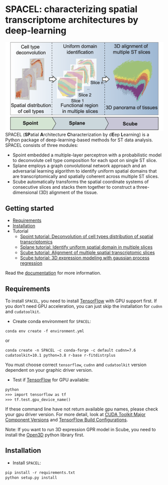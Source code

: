 # SPACEL: characterizing spatial transcriptome architectures by deep-learning
![Overview](docs/_static/img/figure1.png "Overview")
SPACEL (**SP**atial **A**rchitecture **C**haracterization by d**E**ep **L**earning) is a Python package of deep-learning-based methods for ST data analysis. SPACEL consists of three modules: 
* Spoint embedded a multiple-layer perceptron with a probabilistic model to deconvolute cell type composition for each spot on single ST slice.
* Splane employs a graph convolutional network approach and an adversarial learning algorithm to identify uniform spatial domains that are transcriptomically and spatially coherent across multiple ST slices.
* Scube automatically transforms the spatial coordinate systems of consecutive slices and stacks them together to construct a three-dimensional (3D) alignment of the tissue.

## Getting started
* [Requirements](#Requirements)
* [Installation](#Installation)
* Tutorial
    * [Spoint tutorial: Deconvolution of cell types distribution of spatial transcriptomics](tutorial/deconvolution_of_cell_types_distribution.ipynb)
    * [Splane tutorial: Identify uniform spatial domain in multiple slices](tutorial/identification_of_uniform_spatial_domain.ipynb)
    * [Scube tutorial: Alignment of multiple spatial transcriptomic slices](tutorial/alignment_of_multiple_slices.ipynb)
    * [Scube tutorial: 3D expression modeling with gaussian process regression](tutorial/3D_expression_modeling.ipynb)

Read the [documentation](https://spacel.readthedocs.io) for more information.
    
## Requirements

To install `SPACEL`, you need to install [TensorFlow](https://www.tensorflow.org/) with GPU support first. If you don't need GPU acceleration, you can just skip the installation for `cudnn` and `cudatoolkit`.
* Create conda environment for `SPACEL`:
```
conda env create -f environment.yml
```
or
```
conda create -n SPACEL -c conda-forge -c default cudnn=7.6 cudatoolkit=10.1 python=3.8 r-base r-fitdistrplus
```
You must choose correct `tensorflow`, `cudnn` and `cudatoolkit` version dependent on your graphic driver version. 
* Test if [TensorFlow](https://www.tensorflow.org/) for GPU available:
```
python
>>> import tensorflow as tf
>>> tf.test.gpu_device_name()
```
If these command line have not return available gpu names, please check your gpu driver version. For more detail, look at [CUDA Toolkit Major Component Versions](https://docs.nvidia.com/cuda/cuda-toolkit-release-notes/index.html#cuda-major-component-versions) and [TensorFlow Build Configurations](https://www.tensorflow.org/install/source#tested_build_configurations).

Note: If you want to run 3D expression GPR model in Scube, you need to install the [Open3D](http://www.open3d.org/docs/release/) python library first.

## Installation
* Install `SPACEL`:
```
pip install -r requirements.txt
python setup.py install
```
